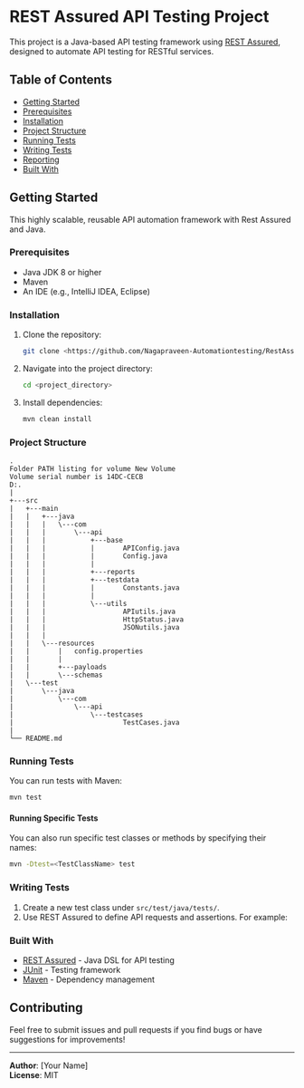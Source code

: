 
# REST Assured API Testing Project

This project is a Java-based API testing framework using [REST Assured](https://rest-assured.io/), designed to automate API testing for RESTful services.

## Table of Contents
- [Getting Started](#getting-started)
- [Prerequisites](#prerequisites)
- [Installation](#installation)
- [Project Structure](#project-structure)
- [Running Tests](#running-tests)
- [Writing Tests](#writing-tests)
- [Reporting](#reporting)
- [Built With](#built-with)

## Getting Started

This highly scalable, reusable API automation framework with Rest Assured and Java.

### Prerequisites

- Java JDK 8 or higher
- Maven 
- An IDE (e.g., IntelliJ IDEA, Eclipse)

### Installation

1. Clone the repository:
   ```bash
   git clone <https://github.com/Nagapraveen-Automationtesting/RestAssuredFrameWork.git>
   ```
2. Navigate into the project directory:
   ```bash
   cd <project_directory>
   ```
3. Install dependencies:
   ```bash
   mvn clean install
   ```

### Project Structure

```
.
Folder PATH listing for volume New Volume
Volume serial number is 14DC-CECB
D:.
|
+---src
|   +---main
|   |   +---java
|   |   |   \---com
|   |   |       \---api
|   |   |           +---base
|   |   |           |       APIConfig.java
|   |   |           |       Config.java
|   |   |           |       
|   |   |           +---reports
|   |   |           +---testdata
|   |   |           |       Constants.java
|   |   |           |       
|   |   |           \---utils
|   |   |                   APIutils.java
|   |   |                   HttpStatus.java
|   |   |                   JSONutils.java
|   |   |                   
|   |   \---resources
|   |       |   config.properties
|   |       |   
|   |       +---payloads
|   |       \---schemas
|   \---test
|       \---java
|           \---com
|               \---api
|                   \---testcases
|                           TestCases.java
|                           
└── README.md
```

### Running Tests

You can run tests with Maven:
```bash
mvn test
```

#### Running Specific Tests
You can also run specific test classes or methods by specifying their names:
```bash
mvn -Dtest=<TestClassName> test
```

### Writing Tests

1. Create a new test class under `src/test/java/tests/`.
2. Use REST Assured to define API requests and assertions. For example:


### Built With

- [REST Assured](https://rest-assured.io/) - Java DSL for API testing
- [JUnit](https://junit.org/) - Testing framework
- [Maven](https://maven.apache.org/) - Dependency management


## Contributing

Feel free to submit issues and pull requests if you find bugs or have suggestions for improvements!

---

**Author**: [Your Name]  
**License**: MIT
